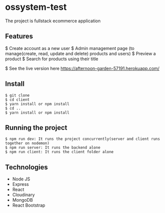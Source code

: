 # ossystem-test

The project is fullstack ecommerce application

## Features

$ Create account as a new user
$ Admin management page (to manage(create, read, update and delete) products and users)
$ Preview a product
$ Search for products using their title

$ See the live version here https://afternoon-garden-57191.herokuapp.com/

## Install

    $ git clone 
    $ cd client 
    $ yarn install or npm install
    $ cd ..
    $ yarn install or npm install


## Running the project

    $ npm run dev: It runs the project concurrently(server and client runs together on nodemon)
    $ npm run server: It runs the backend alone
    $ npm run client: It runs the client folder alone
    
## Technologies

- Node JS
- Express
- React
- Cloudinary
- MongoDB
- React Bootstrap
